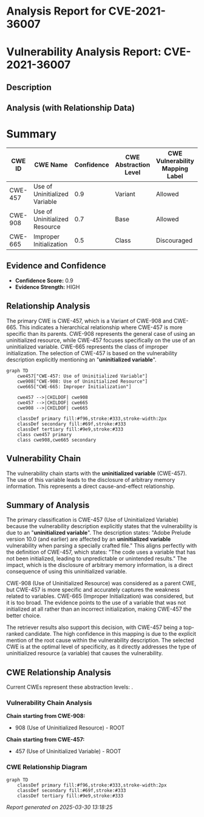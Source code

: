 # Analysis Report for CVE-2021-36007

# Vulnerability Analysis Report: CVE-2021-36007

## Description



## Analysis (with Relationship Data)

# Summary
| CWE ID | CWE Name | Confidence | CWE Abstraction Level | CWE Vulnerability Mapping Label | CWE-Vulnerability Mapping Notes |
|---|---|---|---|---|---|
| CWE-457 | Use of Uninitialized Variable | 0.9 | Variant | Allowed | Primary CWE |
| CWE-908 | Use of Uninitialized Resource | 0.7 | Base | Allowed | Secondary Candidate |
| CWE-665 | Improper Initialization | 0.5 | Class | Discouraged | Secondary Candidate |

## Evidence and Confidence

*   **Confidence Score:** 0.9
*   **Evidence Strength:** HIGH

## Relationship Analysis
The primary CWE is CWE-457, which is a Variant of CWE-908 and CWE-665. This indicates a hierarchical relationship where CWE-457 is more specific than its parents. CWE-908 represents the general case of using an uninitialized resource, while CWE-457 focuses specifically on the use of an uninitialized variable. CWE-665 represents the class of improper initialization. The selection of CWE-457 is based on the vulnerability description explicitly mentioning an "**uninitialized variable**".

```mermaid
graph TD
    cwe457["CWE-457: Use of Uninitialized Variable"]
    cwe908["CWE-908: Use of Uninitialized Resource"]
    cwe665["CWE-665: Improper Initialization"]
    
    cwe457 -->|CHILDOF| cwe908
    cwe457 -->|CHILDOF| cwe665
    cwe908 -->|CHILDOF| cwe665
    
    classDef primary fill:#f96,stroke:#333,stroke-width:2px
    classDef secondary fill:#69f,stroke:#333
    classDef tertiary fill:#9e9,stroke:#333
    class cwe457 primary
    class cwe908,cwe665 secondary
```

## Vulnerability Chain
The vulnerability chain starts with the **uninitialized variable** (CWE-457). The use of this variable leads to the disclosure of arbitrary memory information. This represents a direct cause-and-effect relationship.

## Summary of Analysis
The primary classification is CWE-457 (Use of Uninitialized Variable) because the vulnerability description explicitly states that the vulnerability is due to an "**uninitialized variable**". The description states: "Adobe Prelude version 10.0 (and earlier) are affected by an **uninitialized variable** vulnerability when parsing a specially crafted file." This aligns perfectly with the definition of CWE-457, which states: "The code uses a variable that has not been initialized, leading to unpredictable or unintended results." The impact, which is the disclosure of arbitrary memory information, is a direct consequence of using this uninitialized variable.

CWE-908 (Use of Uninitialized Resource) was considered as a parent CWE, but CWE-457 is more specific and accurately captures the weakness related to variables. CWE-665 (Improper Initialization) was considered, but it is too broad. The evidence points to the use of a variable that was not initialized at all rather than an incorrect initialization, making CWE-457 the better choice.

The retriever results also support this decision, with CWE-457 being a top-ranked candidate. The high confidence in this mapping is due to the explicit mention of the root cause within the vulnerability description. The selected CWE is at the optimal level of specificity, as it directly addresses the type of uninitialized resource (a variable) that causes the vulnerability.


## CWE Relationship Analysis

Current CWEs represent these abstraction levels: .


### Vulnerability Chain Analysis

**Chain starting from CWE-908:**
- 908 (Use of Uninitialized Resource) - ROOT


**Chain starting from CWE-457:**
- 457 (Use of Uninitialized Variable) - ROOT



### CWE Relationship Diagram

```mermaid
graph TD
    classDef primary fill:#f96,stroke:#333,stroke-width:2px
    classDef secondary fill:#69f,stroke:#333
    classDef tertiary fill:#9e9,stroke:#333
```



*Report generated on 2025-03-30 13:18:25*
